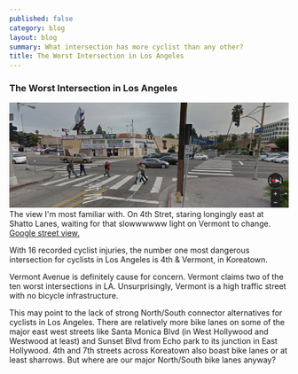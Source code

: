 ```yaml
---
published: false
category: blog
layout: blog
summary: What intersection has more cyclist than any other?
title: The Worst Intersection in Los Angeles
---
```


### The Worst Intersection in Los Angeles

<div>
  <img class='fullscreen-article-image'
       alt='4th and Vermont'
       src='/media/4th and Vermont.jpg' />
  <div class='article-caption'>
    The view I'm most familiar with. On 4th Stret, staring longingly east at Shatto Lanes, waiting for that slowwwwww light on Vermont to change.
    <a href='https://www.google.com/maps/@34.0673394,-118.2919439,3a,75y,80.91h,80.81t/data=!3m6!1e1!3m4!1sPB6WmSSIs1PlksEVxvEMQA!2e0!7i13312!8i6656!6m1!1e1'>
      Google street view.
    </a>
  </div>
</div>

With 16 recorded cyclist injuries, the number one most dangerous intersection
for cyclists in Los Angeles is 4th & Vermont, in Koreatown.

Vermont Avenue is definitely cause for concern. Vermont claims two of the ten
worst intersections in LA. Unsurprisingly, Vermont is a high traffic street
with no bicycle infrastructure.



This may point to the lack of strong North/South connector alternatives
for cyclists in Los Angeles. There are relatively more bike lanes on
some of the major east west streets like Santa Monica Blvd (in West
Hollywood and Westwood at least) and Sunset Blvd from Echo park to its
junction in East Hollywood. 4th and 7th streets across Koreatown also
boast bike lanes or at least sharrows. But where are our major
North/South bike lanes anyway?


